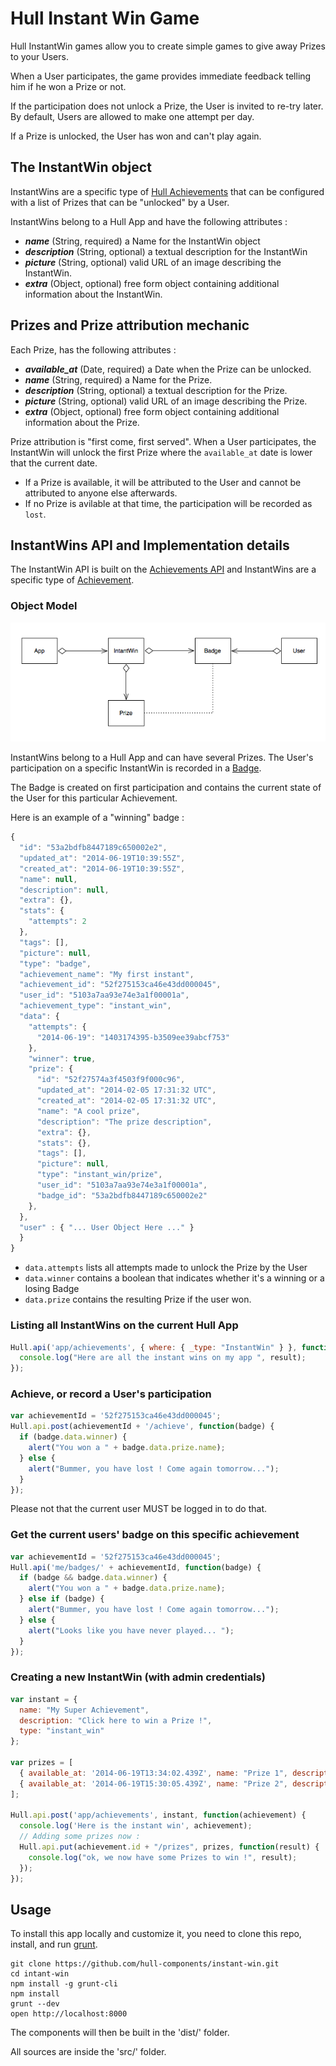 # Hull Instant Win Game

Hull InstantWin games allow you to create simple games to give away Prizes to your Users.

When a User participates, the game provides immediate feedback telling him if he won a Prize or not.

If the participation does not unlock a Prize, the User is invited to re-try later. By default, Users are allowed to make one attempt per day.

If a Prize is unlocked, the User has won and can't play again.

## The InstantWin object

InstantWins are a specific type of [Hull Achievements](http://hull.io/docs/references/api#endpoint-achievements) that can be configured with a list of Prizes that can be "unlocked" by a User.

InstantWins belong to a Hull App and have the following attributes : 

* ***name*** (String, required) a Name for the InstantWin object
* ***description*** (String, optional) a textual description for the InstantWin
* ***picture*** (String, optional)  valid URL of an image describing the InstantWin.
* ***extra*** (Object, optional) free form object containing additional information about the InstantWin.

## Prizes and Prize attribution mechanic

Each Prize, has the following attributes : 

* ***available_at*** (Date, required) a Date when the Prize can be unlocked.
* ***name*** (String, required) a Name for the Prize.
* ***description*** (String, optional) a textual description for the Prize.
* ***picture*** (String, optional) valid URL of an image describing the Prize.
* ***extra*** (Object, optional) free form object containing additional information about the Prize.

Prize attribution is "first come, first served". When a User participates, the InstantWin will unlock the first Prize where the `available_at` date is lower that the current date. 

* If a Prize is available, it will be attributed to the User and cannot be attributed to anyone else afterwards.
* If no Prize is avilable at that time, the participation will be recorded as `lost`.

## InstantWins API and Implementation details

The InstantWin API is built on the [Achievements API](http://hull.io/docs/references/api#endpoint-achievements) and InstantWins are a specific type of [Achievement](http://hull.io/docs/references/api#endpoint-achievements-achievements).

### Object Model

![instant-win-schema](/docs/instant-win-schema.png)

InstantWins belong to a Hull App and can have several Prizes.
The User's participation on a specific InstantWin is recorded in a [Badge](http://hull.io/docs/references/api#endpoint-badges-badges).

The Badge is created on first participation and contains the current state of the User for this particular Achievement.

Here is an example of a "winning" badge : 

```javascript
{
  "id": "53a2bdfb8447189c650002e2",
  "updated_at": "2014-06-19T10:39:55Z",
  "created_at": "2014-06-19T10:39:55Z",
  "name": null,
  "description": null,
  "extra": {},
  "stats": {
    "attempts": 2
  },
  "tags": [],
  "picture": null,
  "type": "badge",
  "achievement_name": "My first instant",
  "achievement_id": "52f275153ca46e43dd000045",
  "user_id": "5103a7aa93e74e3a1f00001a",
  "achievement_type": "instant_win",
  "data": {
    "attempts": {
      "2014-06-19": "1403174395-b3509ee39abcf753"
    },
    "winner": true,
    "prize": {
      "id": "52f27574a3f4503f9f000c96",
      "updated_at": "2014-02-05 17:31:32 UTC",
      "created_at": "2014-02-05 17:31:32 UTC",
      "name": "A cool prize",
      "description": "The prize description",
      "extra": {},
      "stats": {},
      "tags": [],
      "picture": null,
      "type": "instant_win/prize",
      "user_id": "5103a7aa93e74e3a1f00001a",
      "badge_id": "53a2bdfb8447189c650002e2"
    },
  },
  "user" : { "... User Object Here ..." }
  }
}
```
* `data.attempts` lists all attempts made to unlock the Prize by the User
* `data.winner` contains a boolean that indicates whether it's a winning or a losing Badge
* `data.prize` contains the resulting Prize if the user won.

### Listing all InstantWins on the current Hull App

```javascript
Hull.api('app/achievements', { where: { _type: "InstantWin" } }, function(result) {
  console.log("Here are all the instant wins on my app ", result);
});
```

### Achieve, or record a User's participation

```javascript
var achievementId = '52f275153ca46e43dd000045';
Hull.api.post(achievementId + '/achieve', function(badge) {
  if (badge.data.winner) {
    alert("You won a " + badge.data.prize.name);
  } else {
    alert("Bummer, you have lost ! Come again tomorrow...");
  }
});
```

Please not that the current user MUST be logged in to do that.

### Get the current users' badge on this specific achievement

```javascript
var achievementId = '52f275153ca46e43dd000045';
Hull.api('me/badges/' + achievementId, function(badge) {
  if (badge && badge.data.winner) {
    alert("You won a " + badge.data.prize.name);
  } else if (badge) {
    alert("Bummer, you have lost ! Come again tomorrow...");
  } else {
    alert("Looks like you have never played... ");
  }
});
```

### Creating a new InstantWin (with admin credentials)

```javascript
var instant = {
  name: "My Super Achievement",
  description: "Click here to win a Prize !",
  type: "instant_win"
};

var prizes = [
  { available_at: '2014-06-19T13:34:02.439Z', name: "Prize 1", description: 'http://image.for/my/prize-1.jpg' },
  { available_at: '2014-06-19T15:30:05.439Z', name: "Prize 2", description: 'http://image.for/my/prize-2.jpg' }
];

Hull.api.post('app/achievements', instant, function(achievement) {
  console.log('Here is the instant win', achievement);
  // Adding some prizes now : 
  Hull.api.put(achievement.id + "/prizes", prizes, function(result) {
    console.log("ok, we now have some Prizes to win !", result);
  });
});
```


## Usage

To install this app locally and customize it, you need to clone this repo, install, and run [grunt](http://gruntjs.com/).

```
git clone https://github.com/hull-components/instant-win.git
cd intant-win
npm install -g grunt-cli
npm install
grunt --dev
open http://localhost:8000
```

The components will then be built in the 'dist/' folder.

All sources are inside the 'src/' folder.

